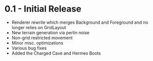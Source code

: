 # 0.1 - Initial Release
- Renderer rewrite which merges Background and Foreground and no longer relies on GridLayout
- New terrain generation via perlin noise
- Non-grid restricted movement
- Minor misc. optimizations
- Various bug fixes
- Added the Charged Cave and Hermes Boots